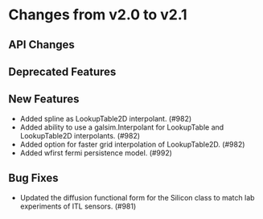 Changes from v2.0 to v2.1
=========================

API Changes
-----------


Deprecated Features
-------------------


New Features
------------

- Added spline as LookupTable2D interpolant. (#982)
- Added ability to use a galsim.Interpolant for LookupTable and LookupTable2D
  interpolants. (#982)
- Added option for faster grid interpolation of LookupTable2D. (#982)
- Added wfirst fermi persistence model. (#992) 

Bug Fixes
---------

- Updated the diffusion functional form for the Silicon class to match lab
  experiments of ITL sensors. (#981)
